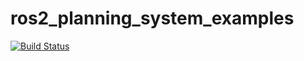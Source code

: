 # ros2_planning_system_examples


[![Build Status](https://travis-ci.com/IntelligentRoboticsLabs/ros2_planning_system_examples.svg?branch=master)](https://travis-ci.com/IntelligentRoboticsLabs/ros2_planning_system_examples)

